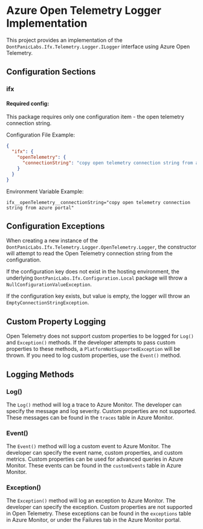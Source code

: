 ﻿# Azure Open Telemetry Logger Implementation

This project provides an implementation of the `DontPanicLabs.Ifx.Telemetry.Logger.ILogger` interface using Azure Open Telemetry.

## Configuration Sections

### ifx

#### Required config:

This package requires only one configuration item - the open telemetry connection string.

Configuration File Example:

```json
{
  "ifx": {
    "openTelemetry": {
      "connectionString": "copy open telemetry connection string from azure portal"
    }
  }
}
```

Environment Variable Example:

```
ifx__openTelemetry__connectionString="copy open telemetry connection string from azure portal"
```

## Configuration Exceptions

When creating a new instance of the `DontPanicLabs.Ifx.Telemetry.Logger.OpenTelemetry.Logger`, the constructor will attempt to read the Open Telemetry connection string from the
configuration.

If the configuration key does not exist in the hosting environment, the underlying `DontPanicLabs.Ifx.Configuration.Local` package will throw a `NullConfigurationValueException`.

If the configuration key exists, but value is empty, the logger will throw an `EmptyConnectionStringException`.

## Custom Property Logging

Open Telemetry does not support custom properties to be logged for `Log()` and `Exception()` methods. If the developer attempts to pass custom properties to these methods, a
`PlatformNotSupportedException` will be thrown. If you need to log custom properties, use the `Event()` method.

## Logging Methods

### Log()

The `Log()` method will log a trace to Azure Monitor. The developer can specify the message and log severity. Custom properties are not supported. These messages can be found in the `traces` table in Azure Monitor.

### Event()

The `Event()` method will log a custom event to Azure Monitor. The developer can specify the event name, custom properties, and custom metrics. Custom properties can be used for
advanced queries in Azure Monitor. These events can be found in the `customEvents` table in Azure Monitor.

### Exception()

The `Exception()` method will log an exception to Azure Monitor. The developer can specify the exception. Custom properties are not supported in Open Telemetry. These exceptions
can be found in the `exceptions` table in Azure Monitor, or under the Failures tab in the Azure Monitor portal.
